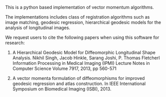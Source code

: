 This is a python based implementation of vector momentum algorithms.

The implementations includes class of registration algorithms such as image matching,  geodesic regression, hierarchical geodesic models
for the analysis of longitudinal images.

We request users to cite the following papers when using this software for research:

1) A Hierarchical Geodesic Model for Diffeomorphic Longitudinal Shape Analysis.
   Nikhil Singh, Jacob Hinkle, Sarang Joshi, P. Thomas FletcherI
   Information Processing in Medical Imaging (IPMI)
   Lecture Notes in Computer Science Volume 7917, 2013, pp 560-571

2) A vector momenta formulation of diffeomorphisms for improved geodesic regression and atlas construction. 
   In IEEE International Symposium on Biomedical Imaging (ISBI), 2013.
